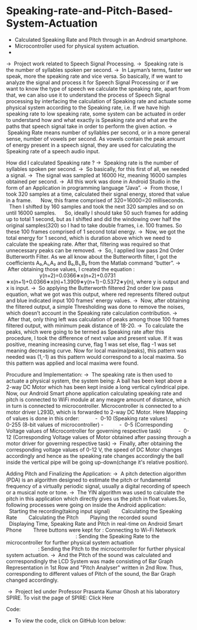 # Speaking-rate-and-Pitch-Based-System-Actuation
- Calculated Speaking Rate and Pitch through in an Android smartphone. 
- Microcontroller used for physical system actuation.
- 
->  Project work related to Speech Signal Processing.
->  Speaking rate is the number of syllables spoken per second.
->  In Layman’s terms, faster we speak, more the speaking rate and vice versa.
So basically, if we want to analyze the signal and process it for Speech Signal Processing or if we want to know the type of speech we calculate the speaking rate, apart from that, we can also use it to understand the process of Speech Signal processing by interfacing the calculation of Speaking rate and actuate some physical system according to the Speaking rate, i.e. If we have high speaking rate to low speaking rate, some system can be actuated in order to understand how and what exactly is Speaking rate and what are the paths that speech signal take in order to perform the given action.
->  Speaking Rate means number of syllables per second, or in a more general sense, number of vowels per second. As vowels contain the peak amount of energy present in a speech signal, they are used for calculating the Speaking rate of a speech audio input.

How did I calculated Speaking rate ?
->  Speaking rate is the number of syllables spoken per second.
->  So basically, for this first of all, we needed a signal.
->  The signal was sampled at 16000 Hz, meaning 16000 samples obtained per second.
->  All this work was done in Android Studio in the form of an Application in programming language “Java”.
->  From those, I took 320 samples at a time, calculated their signal energy, stored that value in a frame.
     Now, this frame comprised of 320÷16000=20 milliseconds.
     Then I shifted by 160 samples and took the next 320 samples and so on until 16000 samples.
     So, ideally I should take 50 such frames for adding up to total 1 second, but as I shifted and did the windowing over half the original samples(320) so I had to take double frames, i.e. 100 frames. So these 100 frames comprised of 1 second total energy.
->  Now, we got the total energy for 1 second, which is duration above which we need to calculate the speaking rate. After that, filtering was required so that unnecessary peaks can be removed.
->  So, I applied low pass 2nd Order Butterworth Filter. As we all know about the Butterworth filter, I got the coefficients A₀,A₁,A₂ and B₀,B₁,B₂ from the Matlab command “butter”.
->  After obtaining those values, I created the equation :                                              
               y(n+2)=0.0366∗x(n+2)+0.0731 ∗x(n+1)+0.0366∗x(n)+1.3909∗y(n+1)−0.5372∗y(n),
where y is output and x is input.
->  So applying the Butterworth filtered 2nd order low pass equation, what we got was this output, where red represents filtered output and blue indicated input 100 frames’ energy values.
->  Now, after obtaining the filtered output, a simple Thresholding was done to remove the noises, which doesn’t account in the Speaking rate calculation contribution.
->  After that, only thing left was calculation of peaks among those 100 frames filtered output, with minimum peak distance of 18-20.
->  To calculate the peaks, which were going to be termed as Speaking rate after this procedure, I took the difference of next value and present value. If it was positive, meaning increasing curve, flag 1 was set else, flag -1 was set meaning decreasing curve. Now for local maxima(peaks), this pattern was needed was (1,-1) as this pattern would correspond to a local maxima. So this pattern was applied and local maxima were found.

Procudure and Implementation:
->  The speaking rate is then used to actuate a physical system, the system being: A ball has been kept above a 2-way DC Motor which has been kept inside a long vertical cylindrical pipe. Now, our Android Smart phone application calculating speaking rate and pitch is connected to WiFi module at any meagre amount of distance, which in turn is connected to microcontroller. Microcontroller is connected to a motor driver L293D, which is forwarded to 2-way DC Motor. Here Mapping of values is done in this order:
          -  0-10 (Speaking rate values)
          -  0-255 (8-bit values of microcontroller) -
          -  0-5 (Corresponding Voltage values of Microcontroller for governing respective task) 
          -  0-12 (Corresponding Voltage values of Motor obtained after passing through a motor driver for governing respective task)
->  Finally, after obtaining the corresponding voltage values of 0-12 V, the speed of DC Motor changes accordingly and hence as the speaking rate changes accordingly the ball inside the vertical pipe will be going up-down(change it's relative position).

Adding Pitch and Finalizing the Application:
->  A pitch detection algorithm (PDA) is an algorithm designed to estimate the pitch or fundamental frequency of a virtually periodic signal, usually a digital recording of speech or a musical note or tone.
->  The YIN algorithm was used to calculate the pitch in this application which directly gives us the pitch in float values.So, following processes were going on inside the Android application:
       Starting the recording(taking input signal)
       Calculating the Speaking Rate
       Calculating the Pitch
       Playing the recorded sound
       Displaying Time, Speaking Rate and Pitch in real-time on Android Smart Phone
       Three buttons were kept for : Connecting to Wi-Fi Network
                                                          : Sending the Speaking Rate to the microcontroller for further physical system actuation                                                             : Sending the Pitch to the microcontroller for further physical system actuation.
->  And the Pitch of the sound was calculated and corrrespondingly the LCD System was made consisting of Bar Graph Representation in 1st Row and "Pitch Analyser" written in 2nd Row. Thus, corresponding to different values of Pitch of the sound, the Bar Graph changed accordingly.

































 ->  Project led under Professor Prasanta Kumar Ghosh at his laboratory SPIRE.
To visit the page of SPIRE: Click Here

Code:
- To view the code, click on GitHub Icon below:
